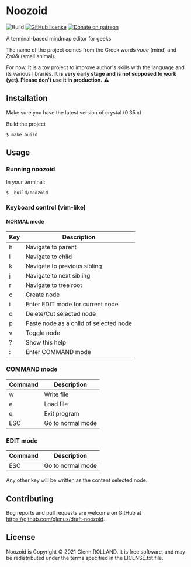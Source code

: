 # Noozoid

![Build](https://github.com/glenux/draft-noozoid/workflows/Build/badge.svg?branch=master)
[![GitHub license](https://img.shields.io/github/license/glenux/draft-noozoid.svg)](https://github.com/glenux/draft-noozoid/blob/master/LICENSE.txt)
[![Donate on patreon](https://img.shields.io/badge/patreon-donate-orange.svg)](https://patreon.com/glenux)

A terminal-based mindmap editor for geeks.

The name of the project comes from the Greek words _νους_ (mind) and  _ζούδι_ (small animal).

For now, It is a toy project to improve author's skills with the language and its various libraries. **It is very early stage and is not supposed to work (yet). Please don't use it in production.** :warning:


## Installation

Make sure you have the latest version of crystal (0.35.x)

Build the project

    $ make build

## Usage

### Running noozoid

In your terminal:

    $ _build/noozoid

### Keyboard control (vim-like)

#### NORMAL mode

| Key | Description |
|---|--|
| h | Navigate to parent |
| l | Navigate to child |
| k | Navigate to previous sibling |
| j | Navigate to next sibling |
| r | Navigate to tree root |
| c | Create node |
| i | Enter EDIT mode for current node |
| d | Delete/Cut selected node |
| p | Paste node as a child of selected node |
| v | Toggle node |
| ? | Show this help |
| : | Enter COMMAND mode |


### COMMAND mode

| Command| Description |
|---|--|
| w | Write file |
| e | Load file |
| q | Exit program |
| ESC | Go to normal mode |

### EDIT mode

| Command| Description |
|---|--|
| ESC | Go to normal mode |

Any other key will be written as the content selected node.

## Contributing

Bug reports and pull requests are welcome on GitHub at <https://github.com/glenux/draft-noozoid>.


## License

Noozoid is Copyright © 2021 Glenn ROLLAND. It is free software, and may be redistributed under the terms specified in the LICENSE.txt file.




